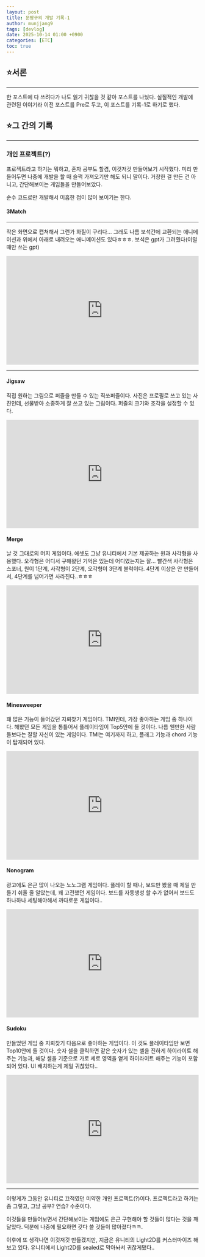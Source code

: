 ```yaml
---
layout: post
title: 문짱구의 개발 기록-1
author: munjjang9
tags: [devlog]
date: 2025-10-14 01:00 +0900
categories: [ETC]
toc: true
---
```


## ⭐서론
---
한 포스트에 다 쓰려다가 나도 읽기 귀찮을 것 같아 포스트를 나눴다. 실질적인 개발에 관련된 이야기라 이전 포스트를 Pre로 두고, 이 포스트를 기록-1로 하기로 했다.

## ⭐그 간의 기록
---
### 개인 프로젝트(?)

프로젝트라고 하기는 뭐하고, 혼자 공부도 할겸, 이것저것 만들어보기 시작했다. 미리 만들어두면 나중에 개발을 할 때 슬쩍 가져오기만 해도 되니 말이다. 거창한 걸 만든 건 아니고, 간단해보이는 게임들을 만들어보았다.

순수 코드로만 개발해서 미흡한 점이 많이 보이기는 한다.

#### 3Match

---
작은 화면으로 캡쳐해서 그런가 화질이 구리다... 그래도 나름 보석간에 교환되는 애니메이션과 위에서 아래로 내려오는 애니메이션도 있다ㅎㅎㅎ. 보석은 gpt가 그려줬다(이럴 때만 쓰는 gpt)
<div style="position: relative; padding-bottom: 56.25%;
height: 0; overflow: hidden;">
  <iframe
    style="position: absolute; top: 0; left: 0; width: 100%;
height: 100%;"
    src="https://www.youtube.com/embed/exj-IJWvX9E?si=ApKBUXA_WpPWnwkk"
    frameborder="0"
    allowfullscreen>
  </iframe>
</div>

---

#### Jigsaw
직접 원하는 그림으로 퍼즐을 만들 수 있는 직쏘퍼즐이다. 사진은 프로필로 쓰고 있는 사진인데, 선물받아 소중하게 잘 쓰고 있는 그림이다. 퍼즐의 크기와 조각을 설정할 수 있다.
<div style="position: relative; padding-bottom: 56.25%;
height: 0; overflow: hidden;">
  <iframe
    style="position: absolute; top: 0; left: 0; width: 100%;
height: 100%;"
    src="https://www.youtube.com/embed/Srh5Ake6QLE?si=w1yUCJUdpEtKLSVM"
    frameborder="0"
    allowfullscreen>
  </iframe>
</div>

#### Merge
날 것 그대로의 머지 게임이다. 에셋도 그냥 유니티에서 기본 제공하는 원과 사각형을 사용했다. 오각형은 어디서 구해왔던 기억은 있는데 어디였는지는 잘... 빨간색 사각형은 스포너, 원이 1단계, 사각형이 2단계, 오각형이 3단계 블럭이다. 4단계 이상은 안 만들어서, 4단계를 넘어가면 사라진다..ㅎㅎㅎ
<div style="position: relative; padding-bottom: 56.25%;
height: 0; overflow: hidden;">
  <iframe
    style="position: absolute; top: 0; left: 0; width: 100%;
height: 100%;"
    src="https://www.youtube.com/embed/zI71R1eAP6o?si=qAS9UUXUh7wNcwHm"
    frameborder="0"
    allowfullscreen>
  </iframe>
</div>

#### Minesweeper
꽤 많은 기능이 들어갔던 지뢰찾기 게임이다. TMI인데, 가장 좋아하는 게임 중 하나이다. 해봤던 모든 게임을 통틀어서 플레이타임이 Top5안에 들 것이다. 나름 웬만한 사람들보다는 잘할 자신이 있는 게임이다. TMI는 여기까지 하고, 플래그 기능과 chord 기능이 탑재되어 있다. 
<div style="position: relative; padding-bottom: 56.25%;
height: 0; overflow: hidden;">
  <iframe
    style="position: absolute; top: 0; left: 0; width: 100%;
height: 100%;"
    src="https://www.youtube.com/embed/p69Hp1NQTsw?si=ws6NaobzC-BZFcBn"
    frameborder="0"
    allowfullscreen>
  </iframe>
</div>

#### Nonogram
광고에도 은근 많이 나오는 노노그램 게임이다. 플레이 할 때나, 보드만 봤을 때 제일 만들기 쉬울 줄 알았는데, 꽤 고전했던 게임이다. 보드를 자동생성 할 수가 없어서 보드도 하나하나 세팅해야해서 까다로운 게임이다..
<div style="position: relative; padding-bottom: 56.25%;
height: 0; overflow: hidden;">
  <iframe
    style="position: absolute; top: 0; left: 0; width: 100%;
height: 100%;"
    src="https://www.youtube.com/embed/bmVlJk4_3vE?si=EmKKfIBeXkHJaOtH"
    frameborder="0"
    allowfullscreen>
  </iframe>
</div>

#### Sudoku
만들었던 게임 중 지뢰찾기 다음으로 좋아하는 게임이다. 이 것도 플레이타임만 보면 Top10안에 들 것이다. 숫자 셀을 클릭하면 같은 숫자가 있는 셀을 진하게 하이라이트 해주는 기능과, 해당 셀을 기준으로 가로 세로 영역을 옅게 하이라이트 해주는 기능이 포함되어 있다. UI 배치하는게 제일 귀찮았다..
<div style="position: relative; padding-bottom: 56.25%;
height: 0; overflow: hidden;">
  <iframe
    style="position: absolute; top: 0; left: 0; width: 100%;
height: 100%;"
    src="https://www.youtube.com/embed/BGJc29BZEj0?si=tmw_2FUNwaM9f_mH"
    frameborder="0"
    allowfullscreen>
  </iframe>
</div>

---

이렇게가 그동안 유니티로 끄적였던 미약한 개인 프로젝트(?)이다. 프로젝트라고 하기는 좀 그렇고, 그냥 공부? 연습? 수준이다.

이것들을 만들어보면서 간단해보이는 게임에도 은근 구현해야 할 것들이 많다는 것을 깨달았다. 덕분에 나중에 필요하면 갖다 쓸 것들이 많아졌다ㅋㅋ.

이후에 또 생각나면 이것저것 만들겠지만, 지금은 유니티의 Light2D를 커스터마이즈 해보고 있다. 유니티에서 Light2D를 sealed로 막아놔서 귀찮게됐다..